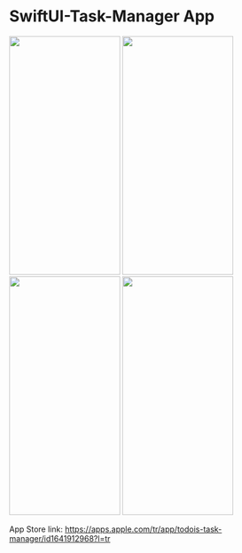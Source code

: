 # SwiftUI-Task-Manager App
<img src="https://user-images.githubusercontent.com/80425427/191011982-52ccffde-2b95-4937-ade3-cfd1003f206d.jpeg" width="200" height="430"> <img src="https://user-images.githubusercontent.com/80425427/191011954-c9f16ac2-8dea-445c-bdca-81fe98278d12.jpeg" width="200" height="430"> <img src="https://user-images.githubusercontent.com/80425427/191011972-e19faeb1-6bd8-40a2-8667-b2e9fceab75b.jpeg" width="200" height="430"> <img src="https://user-images.githubusercontent.com/80425427/191011975-c076cd0d-ec59-4146-bd40-e4bdcf85a76c.jpeg" width="200" height="430">

App Store link: https://apps.apple.com/tr/app/todois-task-manager/id1641912968?l=tr
